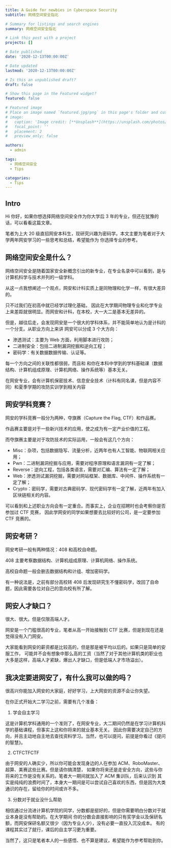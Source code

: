 ```yaml
---
title: A Guide for newbies in Cyberspace Security
subtitle: 网络空间安全指北

# Summary for listings and search engines
summary: 网络空间安全指北

# Link this post with a project
projects: []

# Date published
date: '2020-12-13T00:00:00Z'

# Date updated
lastmod: '2020-12-13T00:00:00Z'

# Is this an unpublished draft?
draft: false

# Show this page in the Featured widget?
featured: false

# Featured image
# Place an image named `featured.jpg/png` in this page's folder and customize its options here.
# image:
#   caption: 'Image credit: [**Unsplash**](https://unsplash.com/photos/CpkOjOcXdUY)'
#   focal_point: ''
#   placement: 2
#   preview_only: false

authors:
  - admin

tags:
  - 网络空间安全
  - Tips

categories:
  - Tips
---
```


## Intro

Hi 你好，如果你想选择网络空间安全作为你大学后 3 年的专业，但还在犹豫的话，可以看看这篇文章。

笔者为上大 20 级直招网安本科生，现研究兴趣为密码学。本文主要为笔者对于大学两年网安学习的一些思考和总结，希望能作为
你选择专业的参考。

## 网络空间安全是什么？

网络空间安全是随着国家安全新概念引出的新专业，在专业名录中可以看到，是与计算机科学与技术并列的一级学科。

从这一点我想阐述一个观点，网安和计科实质上是同物理和化学一样，有很大差异的。

只不过我们在初高中就已经学过理化基础，
因此在大学期间物理专业和化学专业上来差距就很明显。而网安和计科，在本校，大一大二是基本无差异的。

但是，越往后走，会发现网安是一个很大的学科体系，并不能简单地认为是计科的一个分支。从职业方向上来讲
网安可以分成 3 个大方向：

- 渗透测试：主要为 Web 方面，利用脚本进行攻防；
- 二进制安全：包括二进制漏洞挖掘和逆向工程；
- 密码学：有关数据数据传输、认证等。

每一个方向之间的关联性都很弱，而且和
和你在本科中学到的学科基础课（数据结构、计算机组成原理、计算机网络、操作系统等）基本无关。

在网安专业，会有计算机保密技术、信息安全技术（计科有同名课，但是内容不同）和夏季学期的攻防实训学到相关内容

## 网安学科竞赛？

网安的学科竞赛一般分为两种，夺旗赛（Capture the Flag, CTF）和作品赛。

作品赛主要是对于一些新兴技术的应用，使之成为有一定产业价值的工程。

而夺旗赛主要是对于攻防技术的实际运用，一般会有这几个方向：

- Misc：杂项，包括数据隐写、流量分析，近两年也有人工智能、物联网相关应用；
- Pwn：二进制漏洞挖掘与应用，需要对程序原理和语言漏洞有一定了解；
- Reverse：逆向工程，包括各类语言，需要对汇编、算法有一定了解；
- Web：渗透测试漏洞挖掘，需要对网站框架、数据库、中间件、操作系统有一定了解；
- Crypto：密码学，需要对古典密码学、现代密码学有一定了解，近两年有加入区块链相关的内容。

可以看到和上述职业方向会有一定重合。而事实上，企业在招聘时也会考察你是否参加过 CTF 竞赛，
因此学网安的同学如果想要去比较好的公司，是一定要参加 CTF 竞赛的。

## 网安考研？

网安考研一般有两种情况：408 和高校自命题。

408 主要考察数据结构、计算机组成原理、计算机网络、操作系统。

高校自命题一般会删去数据结构和计组、增加密码学。

有一种说法是，之前有部分高校转 408 后发现研究生不懂密码学，改回了自命题，因此需要各位对自己的意向校有所了解。

## 网安人才缺口？

很大、很大。但是仅限高端人才。

网安是一个门槛很高的专业，笔者从高一开始接触到 CTF 比赛，但是到现在还是觉得没有入门网安。

大家能看到网安的薪资都是比较高的，但是那是被平均以后的。如果只是简单的安服工作，
可能并不会有想象中那么高的工资（当然了对于其他计算机类的职业也大多是这样，高端人才紧缺，爆出人才缺口，但是低端人才市场溢出）。

## 我决定要进网安了，有什么我可以做的吗？

很高兴你能加入网安的大家庭，好好学习，上大网安的资源不会让你失望。

在你正式开始大二学习之前，需要有几个准备：

1. 学会自主学习

这是计算机学科通用的一个准则了，在网安专业，大二期间仍然是在学习计算机科学的基础课程，但事实上这和你将来的就业基本无关。
因此你需要决定自己的方向，并且主动地自主地去查找资料学习。当然，也可以提问，前提是你看过《提问的智慧》。

2. CTFCTFCTF

由于网安的人确实少，所以你可能会发现身边的人在参加 ACM、RoboMaster、超算、美赛这些比赛。但是请你搞清楚，
如果你将来还是走安全方向，这些与你将来的工作是没有关系的。笔者大一期间就加入了 ACM 集训队，后来认识到
其实是纯纯的浪费时间了，本身大一期间是可以尝试自己喜欢的东西，但是因为大类通识的存在，留给你的时间或许不多。

3. 分数对于就业没什么帮助

相信通过分流进计算机学院的同学，分数都是挺好的，但是你需要明白分数对于就业本身是没有帮助的。在大学期间
你的分数会直接影响的只有奖学金以及保研名额，而网安保研名额又很少（因为专业人少），没有必要一直投入沉没成本。
有的课程其实过了就行，课后的自主学习更为重要。

当然了，这只是笔者本人的一些感悟、也不算是建议，希望能作为参考帮助到你。
